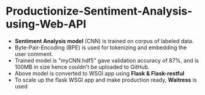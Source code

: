 # Productionize-Sentiment-Analysis-using-Web-API
- **Sentiment Analysis model** (CNN) is trained on corpus of labeled data. 
- Byte-Pair-Encoding (BPE) is used for tokenizing and embedding the user comment. 
- Trained model is "myCNN.hdf5" gave validation accuracy of 87%, and is 100MB in size hence couldn't be uploaded to GitHub.<br>
- Above model is converted to WSGI app using **Flask & Flask-restful**<br>
- To scale up the flask WSGI app and make production ready, **Waitress** is used
